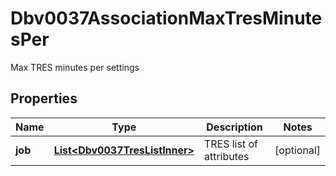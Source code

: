 

# Dbv0037AssociationMaxTresMinutesPer

Max TRES minutes per settings

## Properties

| Name | Type | Description | Notes |
|------------ | ------------- | ------------- | -------------|
|**job** | [**List&lt;Dbv0037TresListInner&gt;**](Dbv0037TresListInner.md) | TRES list of attributes |  [optional] |



